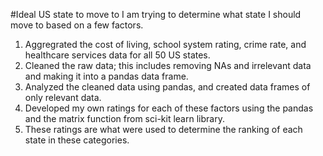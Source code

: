 #Ideal US state to move to
I am trying to determine what state I should move to based on a few factors.

1. Aggregrated the cost of living, school system rating, crime rate, and healthcare services data for all 50 US states.
2. Cleaned the raw data; this includes removing NAs and irrelevant data and making it into a pandas data frame.
3. Analyzed the cleaned data using pandas, and created data frames of only relevant data.
4. Developed my own ratings for each of these factors using the pandas and the matrix function from sci-kit learn library.
5. These ratings are what were used to determine the ranking of each state in these categories.
